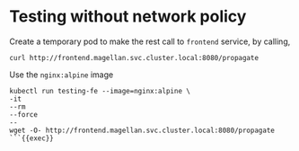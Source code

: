 # Testing without network policy

Create a temporary pod to make the rest call to `frontend` service, by calling,

```shell
curl http://frontend.magellan.svc.cluster.local:8080/propagate
```
Use the `nginx:alpine` image

```
kubectl run testing-fe --image=nginx:alpine \
-it 
--rm 
--force 
-- 
wget -O- http://frontend.magellan.svc.cluster.local:8080/propagate
```{{exec}}





